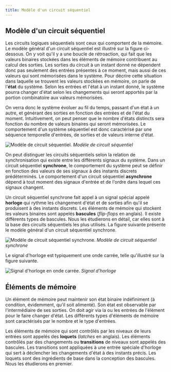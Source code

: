 ```yaml
---
title: Modèle d'un circuit séquentiel
---
```


## Modèle d'un circuit séquentiel

Les circuits logiques séquentiels sont ceux qui comportent de la
mémoire. Le modèle général d'un circuit séquentiel est illustré sur la
figure ci-dessous. On y voit qu'il y a une boucle de rétroaction, qui
fait que les valeurs binaires stockées dans les éléments de mémoire
contribuent au calcul des sorties. Les sorties du circuit à un instant
donné ne dépendent donc pas seulement des entrées présentes à ce
moment, mais aussi de ces valeurs qui sont mémorisées dans le
système. Pour décrire cette situation dans laquelle se trouvent les
valeurs stockées en mémoire, on parle de l'**état** du système. Selon
les entrées et l'état à un instant donné, le système pourra changer
d'état selon les changements qui seront apportés par la portion
combinatoire aux valeurs mémorisées.

On verra donc le système évoluer au fil du temps, passant d'un état à
un autre, et générant des sorties en fonction des entrées et de l'état
du moment. Intuitivement, on peut penser que le nombre d'états
distincts sera fonction du nombre de valeurs binaires qui seront
mémorisées. Le comportement d'un système séquentiel est donc
caractérisé par une séquence temporelle d'entrées, de sorties et de
valeurs interne d'état.

![Modèle de circuit séquentiel.]({{site.baseurl}}/img/circuit_seq.png "Modèle de circuit séquentiel")
*Modèle de circuit séquentiel*

On peut distinguer les circuits séquentiels selon la relation de
synchronisation qui existe entre les différents signaux du
système. Dans un circuit séquentiel **synchrone**, le comportement du
système peut se définir en fonction des valeurs de ses signaux à des
instants discrets prédéterminés. Le comportement d'un circuit
séquentiel **asynchrone** dépend à tout moment des signaux d'entrée et
de l'ordre dans lequel ces signaux changent.

Un circuit séquentiel synchrone fait appel à un signal spécial appelé
**horloge** qui rythme les changement d'état et de sorties afin qu'il se
produisent à des instants discrets. Les éléments de mémoire qui
stockent les valeurs binaires sont appelés **bascules** (*flip-flops* en
anglais). Il existe différents types de bascules. Nous les étudierons
en détail, car elles sont à la base des circuits séquentiels les plus
utilisés. La figure suivante présente le modèle général d'un
circuit séquentiel synchrone.

![Modèle de circuit séquentiel synchrone.]({{site.baseurl}}/img/circuit_seq_sync.png "Modèle de circuit séquentiel synchrone")
*Modèle de circuit séquentiel synchrone*

Le signal d'horloge est typiquement une onde carrée, telle
qu'illustré sur la figure suivante.

![Signal d'horloge en onde carrée.]({{site.baseurl}}/img/horloge.svg "Signal d'horloge")
*Signal d'horloge*


## Éléments de mémoire

Un élément de mémoire peut maintenir son état binaire indéfiniment (à
condition, évidemment, qu'il soit alimenté). Son état est observable
par l'intermédiaire de ses sorties. On doit agir via la ou les entrées
de l'élément pour le faire changer d'état. Les différents types
d'éléments de mémoire sont caractérisés par le nombre et le type
d'entrées.

Les éléments de mémoire qui sont contrôlés par les niveaux de leurs
entrées sont appelés des **loquets** (*latches* en anglais). Les
éléments contrôlés par des changements ou **transitions** de niveaux
sont appelés des bascules. Les transitions sont appliquées à une
entrée spéciale d'horloge qui sert à déclencher les changements d'état
à des instants précis. Les loquets sont des ingrédients de base dans
la conception des bascules. Nous les étudierons en premier.



